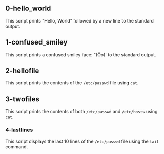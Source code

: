 ## 0-hello_world
This script prints "Hello, World" followed by a new line to the standard output.
## 1-confused_smiley
This script prints a confused smiley face: "(Ôo)' to the standard output.
## 2-hellofile
This script prints the contents of the `/etc/passwd` file using `cat`.
## 3-twofiles
This script prints the contents of both `/etc/passwd` and `/etc/hosts` using `cat`.
### 4-lastlines
This script displays the last 10 lines of the `/etc/passwd` file using the `tail` command.
